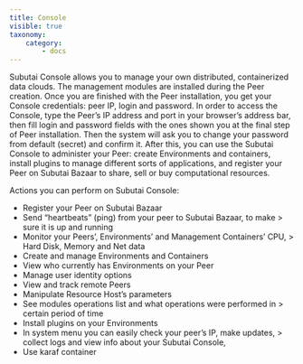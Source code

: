 ```yaml
---
title: Console
visible: true
taxonomy:
    category:
        - docs
---
```


Subutai Console allows you to manage your own distributed, containerized data clouds. The management modules are installed during the Peer creation. Once you are finished with the Peer installation, you get your Console credentials: peer IP, login and password. In order to access the Console, type the Peer’s IP address and port in your browser’s address bar, then fill login and password fields with the ones shown you at the final step of Peer installation. Then the system will ask you to change your password from default (secret) and confirm it. After this, you can use the Subutai Console to administer your Peer: create Environments and containers, install plugins to manage different sorts of applications, and register your Peer on Subutai Bazaar to share, sell or buy computational resources.

Actions you can perform on Subutai Console:

*    Register your Peer on Subutai Bazaar
*    Send “heartbeats” (ping) from your peer to Subutai Bazaar, to make > sure it is up and running
*    Monitor your Peers’, Environments’ and Management Containers’ CPU, > Hard Disk, Memory and Net data
*    Create and manage Environments and Containers
*    View who currently has Environments on your Peer
*    Manage user identity options
*    View and track remote Peers
*    Manipulate Resource Host’s parameters
*    See modules operations list and what operations were performed in > certain period of time
*    Install plugins on your Environments
*    In system menu you can easily check your peer’s IP, make updates, > collect logs and view info about your Subutai Console,
*    Use karaf container
